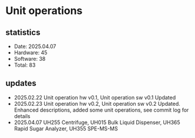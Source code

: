 # Unit operations

## statistics
- Date: 2025.04.07
- Hardware: 45
- Software: 38
- Total: 83


## updates
- 2025.02.22 Unit operation hw v0.1, Unit operation sw v0.1 Updated
- 2025.02.23 Unit operation hw v0.2, Unit operation sw v0.2 Updated. Enhanced descriptions, added some unit operations, see commit log for details
- 2025.04.07 UH255 Centrifuge, UH015 Bulk Liquid Dispenser, UH365 Rapid Sugar Analyzer, UH355 SPE-MS-MS 
